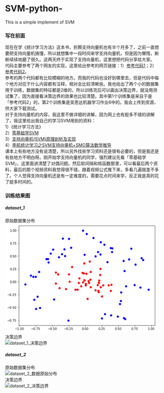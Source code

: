 # SVM-python-
This is a simple implement of SVM

### 写在前面
现在在学《统计学习方法》这本书，折腾支持向量机也有半个月多了，之前一直想要把支持向量机搞懂，所以就想集中一段时间来学支持向量机，但是因为懒惰，断断续续地磨了很久。这两天终于实现了支持向量机，这里想把代码分享给大家。  
代码主要参考了两个网友的实现，这里给出参考的网页链接：1）[参考代码1](https://www.pkudodo.com/2018/12/16/1-8/)；2）[参考代码2](https://www.cnblogs.com/further-further-further/p/9596898.html)。  
参考的两个代码都有比较模糊的地方。而我的代码也没好到哪里去，但是代码中每个地方对应于什么内容都有注释，相对会比较清晰些。我也给出了两个小的数据集用于训练，数据集的特征都是2维的，所以训练完后可以画出决策边界，就没用测试集了，因为直接看决策边界的效果也比较清楚。其中第1个训练集是来自于是「参考代码2」的，第2个训练集是吴恩达机器学习作业6中的。我会上传到资源，供大家下载测试。  
对于支持向量机的内容，我这里不做详细的讲解，因为网上也有挺多不错的讲解了，我这里给出我自己的学习SVM用到的资料：  
1）《统计学习方法》  
2）[零基础学SVM](https://zhuanlan.zhihu.com/p/24638007)  
3）[支持向量机(SVM)原理剖析及实现](https://www.pkudodo.com/2018/12/16/1-8/)  
4）[李航统计学习之SVM支持向量机+SMO算法数学推导](https://www.bilibili.com/video/BV1S741117Pw)  
课本上有些地方没有说清楚，所以另外找些学习资料还是很有必要的，但是我还是有些地方不明白呀。刚开始学支持向量机的同学，强烈建议先看「零基础学SVM」，这里面讲清楚了对偶问题。然后软间隔和核函数那里，可以看最后两个资料，最后的那个视频资料我觉得很不错，跟着视频公式推下来，多看几遍就差不多了。个人觉得支持向量机还是有一定难度的，需要花点时间来学，反正我是真的花了挺多时间的。  
### 训练结果图
##### dataset_1
原始数据集分布  
![dataset_1_数据原始分布](https://github.com/Ling6/SVM-python-/blob/main/resultImg/dataset_1_%E5%8E%9F%E5%A7%8B%E6%95%B0%E6%8D%AE%E5%88%86%E5%B8%83.png)  
决策边界  
![dataset_1_决策边界](https://github.com/Ling6/SVM-python-/blob/main/resultImg/dataset_1_%E5%86%B3%E7%AD%96%E8%BE%B9%E7%95%8C.png,type_ZmFuZ3poZW5naGVpdGk,shadow_10,text_aHR0cHM6Ly9ibG9nLmNzZG4ubmV0L2x5bjU4MzI1MDA=,size_16,color_FFFFFF,t_70)  
##### dataset_2
原始数据集分布  
![dataset_2_数据原始分布](https://github.com/Ling6/SVM-python-/blob/main/resultImg/dataset_2_%E5%8E%9F%E5%A7%8B%E6%95%B0%E6%8D%AE%E5%88%86%E5%B8%83.png,type_ZmFuZ3poZW5naGVpdGk,shadow_10,text_aHR0cHM6Ly9ibG9nLmNzZG4ubmV0L2x5bjU4MzI1MDA=,size_16,color_FFFFFF,t_70)  
决策边界  
![dataset_2_决策边界](https://github.com/Ling6/SVM-python-/blob/main/resultImg/dataset_2_%E5%86%B3%E7%AD%96%E8%BE%B9%E7%95%8C.png,type_ZmFuZ3poZW5naGVpdGk,shadow_10,text_aHR0cHM6Ly9ibG9nLmNzZG4ubmV0L2x5bjU4MzI1MDA=,size_16,color_FFFFFF,t_70)


